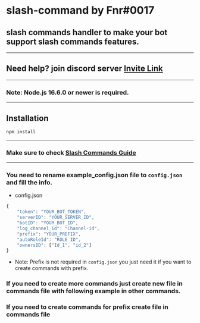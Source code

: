 # slash-command by Fnr#0017

## slash commands handler to make your bot support slash commands features.

---

## Need help? join discord server [Invite Link](https://discord.gg/hHweGgGqXa)

---

### Note: Node.js 16.6.0 or newer is required.

---

## Installation

```sh
npm install
```

---

### Make sure to check [Slash Commands Guide](https://discordjs.guide/interactions/registering-slash-commands.html)

---

### You need to rename example_config.json file to `config.json` and fill the info.

- config.json

```js
{
    "token": "YOUR_BOT_TOKEN",
    "serverID": "YOUR_SERVER_ID",
    "botID": "YOUR_BOT_ID",
    "log_channel_id": "Channel-id",
    "prefix": "YOUR_PREFIX",
    "autoRoleId": "ROLE ID",
    "ownersID": ["Id_1", "id_2"]
}
```

- Note: Prefix is not required in `config.json` you just need it if you want to create commands with prefix.

### If you need to create more commands just create new file in commands file with following example in other commands.

### If you need to create commands for prefix create file in commands file
